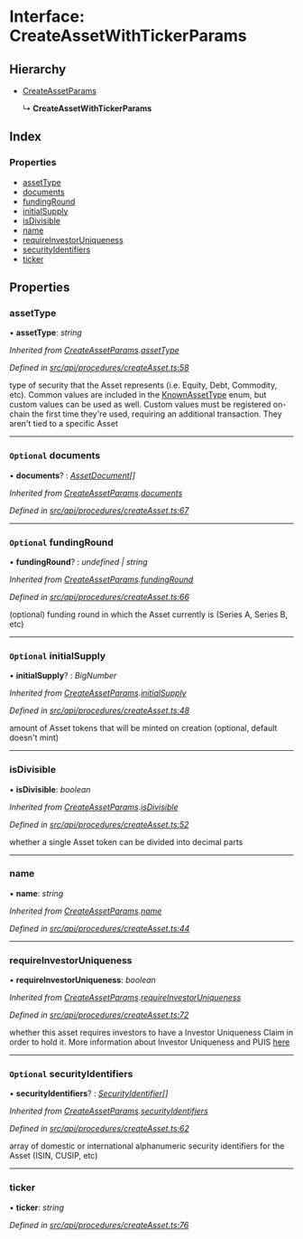 # Interface: CreateAssetWithTickerParams

## Hierarchy

* [CreateAssetParams](createassetparams.md)

  ↳ **CreateAssetWithTickerParams**

## Index

### Properties

* [assetType](createassetwithtickerparams.md#assettype)
* [documents](createassetwithtickerparams.md#optional-documents)
* [fundingRound](createassetwithtickerparams.md#optional-fundinground)
* [initialSupply](createassetwithtickerparams.md#optional-initialsupply)
* [isDivisible](createassetwithtickerparams.md#isdivisible)
* [name](createassetwithtickerparams.md#name)
* [requireInvestorUniqueness](createassetwithtickerparams.md#requireinvestoruniqueness)
* [securityIdentifiers](createassetwithtickerparams.md#optional-securityidentifiers)
* [ticker](createassetwithtickerparams.md#ticker)

## Properties

###  assetType

• **assetType**: *string*

*Inherited from [CreateAssetParams](createassetparams.md).[assetType](createassetparams.md#assettype)*

*Defined in [src/api/procedures/createAsset.ts:58](https://github.com/PolymathNetwork/polymesh-sdk/blob/31a16a34/src/api/procedures/createAsset.ts#L58)*

type of security that the Asset represents (i.e. Equity, Debt, Commodity, etc). Common values are included in the
  [KnownAssetType](../enums/knownassettype.md) enum, but custom values can be used as well. Custom values must be registered on-chain the first time
  they're used, requiring an additional transaction. They aren't tied to a specific Asset

___

### `Optional` documents

• **documents**? : *[AssetDocument](assetdocument.md)[]*

*Inherited from [CreateAssetParams](createassetparams.md).[documents](createassetparams.md#optional-documents)*

*Defined in [src/api/procedures/createAsset.ts:67](https://github.com/PolymathNetwork/polymesh-sdk/blob/31a16a34/src/api/procedures/createAsset.ts#L67)*

___

### `Optional` fundingRound

• **fundingRound**? : *undefined | string*

*Inherited from [CreateAssetParams](createassetparams.md).[fundingRound](createassetparams.md#optional-fundinground)*

*Defined in [src/api/procedures/createAsset.ts:66](https://github.com/PolymathNetwork/polymesh-sdk/blob/31a16a34/src/api/procedures/createAsset.ts#L66)*

(optional) funding round in which the Asset currently is (Series A, Series B, etc)

___

### `Optional` initialSupply

• **initialSupply**? : *BigNumber*

*Inherited from [CreateAssetParams](createassetparams.md).[initialSupply](createassetparams.md#optional-initialsupply)*

*Defined in [src/api/procedures/createAsset.ts:48](https://github.com/PolymathNetwork/polymesh-sdk/blob/31a16a34/src/api/procedures/createAsset.ts#L48)*

amount of Asset tokens that will be minted on creation (optional, default doesn't mint)

___

###  isDivisible

• **isDivisible**: *boolean*

*Inherited from [CreateAssetParams](createassetparams.md).[isDivisible](createassetparams.md#isdivisible)*

*Defined in [src/api/procedures/createAsset.ts:52](https://github.com/PolymathNetwork/polymesh-sdk/blob/31a16a34/src/api/procedures/createAsset.ts#L52)*

whether a single Asset token can be divided into decimal parts

___

###  name

• **name**: *string*

*Inherited from [CreateAssetParams](createassetparams.md).[name](createassetparams.md#name)*

*Defined in [src/api/procedures/createAsset.ts:44](https://github.com/PolymathNetwork/polymesh-sdk/blob/31a16a34/src/api/procedures/createAsset.ts#L44)*

___

###  requireInvestorUniqueness

• **requireInvestorUniqueness**: *boolean*

*Inherited from [CreateAssetParams](createassetparams.md).[requireInvestorUniqueness](createassetparams.md#requireinvestoruniqueness)*

*Defined in [src/api/procedures/createAsset.ts:72](https://github.com/PolymathNetwork/polymesh-sdk/blob/31a16a34/src/api/procedures/createAsset.ts#L72)*

whether this asset requires investors to have a Investor Uniqueness Claim in order
  to hold it. More information about Investor Uniqueness and PUIS [here](https://developers.polymesh.live/introduction/identity#polymesh-unique-identity-system-puis)

___

### `Optional` securityIdentifiers

• **securityIdentifiers**? : *[SecurityIdentifier](securityidentifier.md)[]*

*Inherited from [CreateAssetParams](createassetparams.md).[securityIdentifiers](createassetparams.md#optional-securityidentifiers)*

*Defined in [src/api/procedures/createAsset.ts:62](https://github.com/PolymathNetwork/polymesh-sdk/blob/31a16a34/src/api/procedures/createAsset.ts#L62)*

array of domestic or international alphanumeric security identifiers for the Asset (ISIN, CUSIP, etc)

___

###  ticker

• **ticker**: *string*

*Defined in [src/api/procedures/createAsset.ts:76](https://github.com/PolymathNetwork/polymesh-sdk/blob/31a16a34/src/api/procedures/createAsset.ts#L76)*
